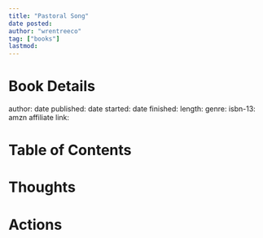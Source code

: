 ```yaml
---
title: "Pastoral Song"
date posted:
author: "wrentreeco"
tag: ["books"]
lastmod: 
---
```

# Book Details
author: 
date published: 
date started: 
date finished: 
length: 
genre: 
isbn-13: 
amzn affiliate link: 

# Table of Contents


# Thoughts


# Actions